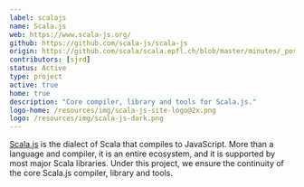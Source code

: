 ```yaml
---
label: scalajs
name: Scala.js
web: https://www.scala-js.org/
github: https://github.com/scala-js/scala-js
origin: https://github.com/scala/scala.epfl.ch/blob/master/minutes/_posts/2016-06-06-may-9-2016.md#proposal-scp-005-ensurance-of-continuity-of-scalajs-project
contributors: [sjrd]
status: Active
type: project
active: true
home: true
description: "Core compiler, library and tools for Scala.js."
logo-home: /resources/img/scala-js-site-logo@2x.png
logo: /resources/img/scala-js-dark.png
---
```


[Scala.js](https://www.scala-js.org/) is the dialect of Scala that compiles to JavaScript.
More than a language and compiler, it is an entire ecosystem, and it is supported by most major Scala libraries.
Under this project, we ensure the continuity of the core Scala.js compiler, library and tools.
